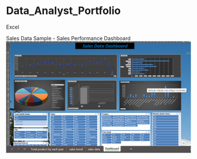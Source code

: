 # Data_Analyst_Portfolio

Excel


Sales Data Sample - Sales Performance Dashboard
![Dashboard](Images/Sales.png)

